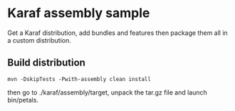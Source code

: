 # Karaf assembly sample

Get a Karaf distribution, add bundles and features then package them all in a custom distribution.

## Build distribution

    mvn -DskipTests -Pwith-assembly clean install

then go to ./karaf/assembly/target, unpack the tar.gz file and launch bin/petals.